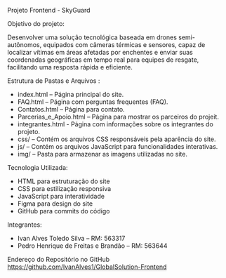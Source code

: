 Projeto Frontend - SkyGuard



Objetivo do projeto:

Desenvolver uma solução tecnológica baseada em drones semi-autônomos, equipados com câmeras térmicas e sensores, capaz de localizar vítimas em áreas afetadas por enchentes e enviar suas coordenadas geográficas em tempo real para equipes de resgate, facilitando uma resposta rápida e eficiente.



Estrutura de Pastas e Arquivos :

- index.html – Página principal do site.
- FAQ.html – Página com perguntas frequentes (FAQ).
- Contatos.html – Página para contato.
- Parcerias_e_Apoio.html – Página para mostrar os parceiros do projeit.
- integrantes.html - Página com informações sobre os integrantes do projeto.
- css/ – Contém os arquivos CSS responsáveis pela aparência do site.
- js/ – Contém os arquivos JavaScript para funcionalidades interativas.
- img/ – Pasta para armazenar as imagens utilizadas no site.



Tecnologia Utilizada:

- HTML para estruturação do site
- CSS para estilização responsiva
- JavaScript para interatividade
- Figma para design do site
- GitHub para commits do código



Integrantes:

- Ivan Alves Toledo Silva – RM: 563317
- Pedro Henrique de Freitas e Brandão – RM: 563644
  
Endereço do Repositório no GitHub https://github.com/IvanAlves1/GlobalSolution-Frontend

